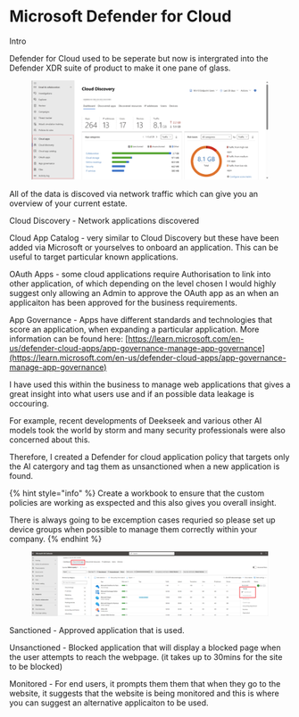 # Microsoft Defender for Cloud

Intro

Defender for Cloud used to be seperate but now is intergrated into the Defender XDR suite of product to make it one pane of glass.

<figure><img src="../../../.gitbook/assets/image (2).png" alt=""><figcaption></figcaption></figure>

All of the data is discoved via network traffic which can give you an overview of your current estate.

Cloud Discovery - Network applications discovered

Cloud App Catalog - very similar to Cloud Discovery but these have been added via Microsoft or yourselves to onboard an application. This can be useful to target particular known applications.

OAuth Apps - some cloud applications require Authorisation to link into other application, of which depending on the level chosen I would highly suggest only allowing an Admin to approve the OAuth app as an when an applicaiton has been approved for the business requirements.

App Governance - Apps have different standards and technologies that score an application, when expanding a particular application. More information can be found here: [https://learn.microsoft.com/en-us/defender-cloud-apps/app-governance-manage-app-governance](https://learn.microsoft.com/en-us/defender-cloud-apps/app-governance-manage-app-governance)



I have used this within the business to manage web applications that gives a great insight into what users use and if an possible data leakage is occouring.

For example, recent developments of Deekseek and various other AI models took the world by storm and many security professionals were also concerned about this.

Therefore, I created a Defender for cloud application policy that targets only the AI catergory and tag them as unsanctioned when a new application is found.&#x20;

{% hint style="info" %}
Create a workbook to ensure that the custom policies are working as exspected and this also gives you overall insight.&#x20;

There is always going to be excemption cases requried so please set up device groups when possible to manage them correctly within your company.
{% endhint %}

<figure><img src="../../../.gitbook/assets/image (1).png" alt=""><figcaption></figcaption></figure>

Sanctioned - Approved application that is used.

Unsanctioned - Blocked application that will display a blocked page when the user attempts to reach the webpage. (it takes up to 30mins for the site to be blocked)

Monitored - For end users, it prompts them them that when they go to the website, it suggests that the website is being monitored and this is where you can suggest an alternative applicaiton to be used.

